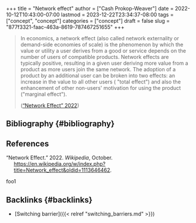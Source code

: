 +++
title = "Network effect"
author = ["Cash Prokop-Weaver"]
date = 2022-10-12T10:43:00-07:00
lastmod = 2023-12-22T23:34:37-08:00
tags = ["concept", "concept"]
categories = ["concept"]
draft = false
slug = "877f3321-faac-463a-8619-787467251655"
+++

> In economics, a network effect (also called network externality or demand-side economies of scale) is the phenomenon by which the value or utility a user derives from a good or service depends on the number of users of compatible products. Network effects are typically positive, resulting in a given user deriving more value from a product as more users join the same network. The adoption of a product by an additional user can be broken into two effects: an increase in the value to all other users ( "total effect") and also the enhancement of other non-users' motivation for using the product ("marginal effect").
>
> (<a href="#citeproc_bib_item_1">“Network Effect” 2022</a>)


## Bibliography {#bibliography}

## References

<style>.csl-entry{text-indent: -1.5em; margin-left: 1.5em;}</style><div class="csl-bib-body">
  <div class="csl-entry"><a id="citeproc_bib_item_1"></a>“Network Effect.” 2022. <i>Wikipedia</i>, October. <a href="https://en.wikipedia.org/w/index.php?title=Network_effect&oldid=1113646462">https://en.wikipedia.org/w/index.php?title=Network_effect&#38;oldid=1113646462</a>.</div>
</div>

foo1


## Backlinks {#backlinks}

-   [Switching barrier]({{< relref "switching_barriers.md" >}})
